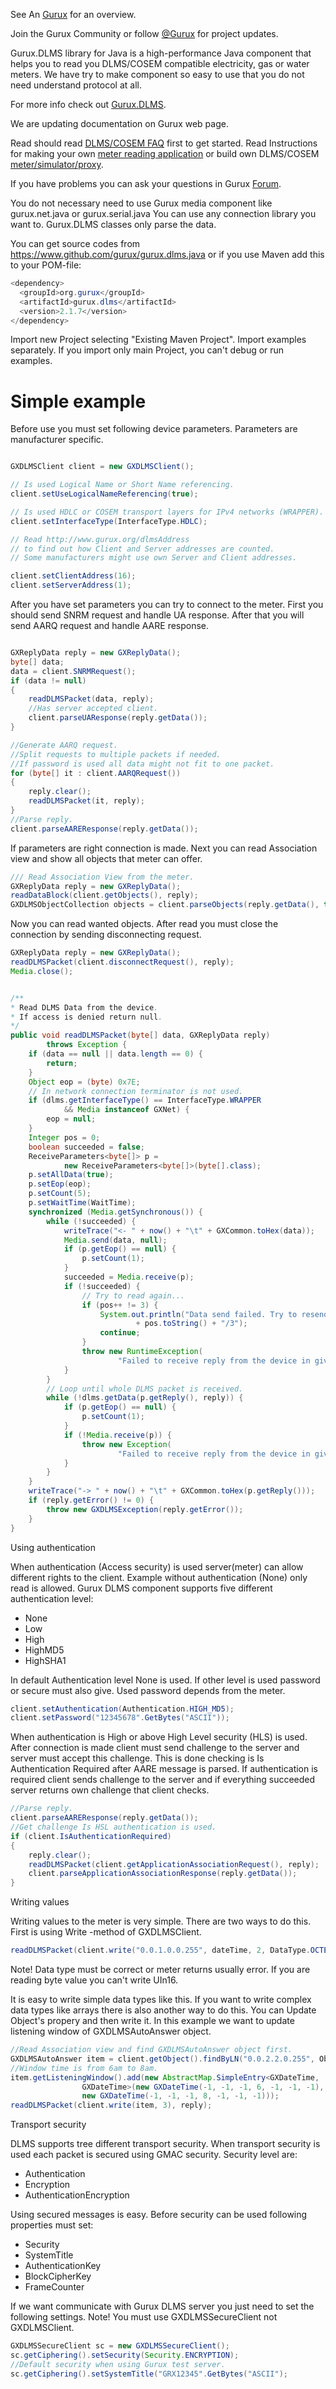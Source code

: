 See An [Gurux](http://www.gurux.fi/ "Gurux") for an overview.

Join the Gurux Community or follow [@Gurux](https://twitter.com/guruxorg "@Gurux") for project updates.

Gurux.DLMS library for Java is a high-performance Java component that helps you to read you DLMS/COSEM compatible electricity, gas or water meters. We have try to make component so easy to use that you do not need understand protocol at all.

For more info check out [Gurux.DLMS](https://www.gurux.fi/Gurux.DLMS "Gurux.DLMS").

We are updating documentation on Gurux web page. 

Read should read [DLMS/COSEM FAQ](https://www.gurux.fi/DLMSCOSEMFAQ) first to get started. Read Instructions for making your own [meter reading application](http://www.gurux.org/DLMSIntro) or build own 
DLMS/COSEM [meter/simulator/proxy](https://www.gurux.fi/Gurux.DLMS.Server).

If you have problems you can ask your questions in Gurux [Forum](http://www.gurux.fi/forum).

You do not necessary need to use Gurux media component like gurux.net.java or gurux.serial.java 
You can use any connection library you want to.
Gurux.DLMS classes only parse the data.

You can get source codes from https://www.github.com/gurux/gurux.dlms.java or if you use Maven add this to your POM-file:
```java
<dependency>
  <groupId>org.gurux</groupId>
  <artifactId>gurux.dlms</artifactId>
  <version>2.1.7</version>
</dependency>
```
Import new Project selecting "Existing Maven Project". Import examples separately. If you import only main Project, you can't debug or run examples. 

Simple example
=========================== 
Before use you must set following device parameters. 
Parameters are manufacturer specific.


```Java

GXDLMSClient client = new GXDLMSClient();

// Is used Logical Name or Short Name referencing.
client.setUseLogicalNameReferencing(true);

// Is used HDLC or COSEM transport layers for IPv4 networks (WRAPPER).
client.setInterfaceType(InterfaceType.HDLC);

// Read http://www.gurux.org/dlmsAddress
// to find out how Client and Server addresses are counted.
// Some manufacturers might use own Server and Client addresses.

client.setClientAddress(16);
client.setServerAddress(1);

```


After you have set parameters you can try to connect to the meter.
First you should send SNRM request and handle UA response.
After that you will send AARQ request and handle AARE response.


```Java

GXReplyData reply = new GXReplyData();
byte[] data;
data = client.SNRMRequest();
if (data != null)
{
    readDLMSPacket(data, reply);
    //Has server accepted client.
    client.parseUAResponse(reply.getData());
}

//Generate AARQ request.
//Split requests to multiple packets if needed. 
//If password is used all data might not fit to one packet.
for (byte[] it : client.AARQRequest())
{
    reply.clear();
    readDLMSPacket(it, reply);
}
//Parse reply.
client.parseAAREResponse(reply.getData());

```

If parameters are right connection is made.
Next you can read Association view and show all objects that meter can offer.

```Java
/// Read Association View from the meter.
GXReplyData reply = new GXReplyData();
readDataBlock(client.getObjects(), reply);
GXDLMSObjectCollection objects = client.parseObjects(reply.getData(), true);

```
Now you can read wanted objects. After read you must close the connection by sending
disconnecting request.

```Java
GXReplyData reply = new GXReplyData();
readDLMSPacket(client.disconnectRequest(), reply);
Media.close();

```

```Java

/**
* Read DLMS Data from the device.
* If access is denied return null.
*/
public void readDLMSPacket(byte[] data, GXReplyData reply)
        throws Exception {
    if (data == null || data.length == 0) {
        return;
    }
    Object eop = (byte) 0x7E;
    // In network connection terminator is not used.
    if (dlms.getInterfaceType() == InterfaceType.WRAPPER
            && Media instanceof GXNet) {
        eop = null;
    }
    Integer pos = 0;
    boolean succeeded = false;
    ReceiveParameters<byte[]> p =
            new ReceiveParameters<byte[]>(byte[].class);
    p.setAllData(true);
    p.setEop(eop);
    p.setCount(5);
    p.setWaitTime(WaitTime);
    synchronized (Media.getSynchronous()) {
        while (!succeeded) {
            writeTrace("<- " + now() + "\t" + GXCommon.toHex(data));
            Media.send(data, null);
            if (p.getEop() == null) {
                p.setCount(1);
            }
            succeeded = Media.receive(p);
            if (!succeeded) {
                // Try to read again...
                if (pos++ != 3) {
                    System.out.println("Data send failed. Try to resend "
                            + pos.toString() + "/3");
                    continue;
                }
                throw new RuntimeException(
                        "Failed to receive reply from the device in given time.");
            }
        }
        // Loop until whole DLMS packet is received.
        while (!dlms.getData(p.getReply(), reply)) {
            if (p.getEop() == null) {
                p.setCount(1);
            }
            if (!Media.receive(p)) {
                throw new Exception(
                        "Failed to receive reply from the device in given time.");
            }
        }
    }
    writeTrace("-> " + now() + "\t" + GXCommon.toHex(p.getReply()));
    if (reply.getError() != 0) {
        throw new GXDLMSException(reply.getError());
    }
}

```

Using authentication


When authentication (Access security) is used server(meter) can allow different rights to  the client.
Example without authentication (None) only read is allowed.
Gurux DLMS component supports five different authentication level:

+ None
+ Low
+ High
+ HighMD5
+ HighSHA1

In default Authentication level None is used. If other level is used password or secure must also give.
Used password depends from the meter.

```Java
client.setAuthentication(Authentication.HIGH_MD5);
client.setPassword("12345678".GetBytes("ASCII"));
``` 

When authentication is High or above High Level security (HLS) is used.
After connection is made client must send challenge to the server and server must accept this challenge.
This is done checking is Is Authentication Required after AARE message is parsed.
If authentication is required client sends challenge to the server and if everything succeeded
server returns own challenge that client checks.

```Java
//Parse reply.
client.parseAAREResponse(reply.getData());
//Get challenge Is HSL authentication is used.
if (client.IsAuthenticationRequired)
{
    reply.clear();
    readDLMSPacket(client.getApplicationAssociationRequest(), reply);
    client.parseApplicationAssociationResponse(reply.getData());
}
``` 

Writing values

Writing values to the meter is very simple. There are two ways to do this. 
First is using Write -method of GXDLMSClient.

```Java
readDLMSPacket(client.write("0.0.1.0.0.255", dateTime, 2, DataType.OCTET_STRING, ObjectType.CLOCK, 2), reply);
``` 


Note!
Data type must be correct or meter returns usually error.
If you are reading byte value you can't write UIn16.

It is easy to write simple data types like this. If you want to write complex data types like arrays there
is also another way to do this. You can Update Object's propery and then write it.
In this example we want to update listening window of GXDLMSAutoAnswer object.

```Java
//Read Association view and find GXDLMSAutoAnswer object first.
GXDLMSAutoAnswer item = client.getObject().findByLN("0.0.2.2.0.255", ObjectType.AUTO_ANSWER);
//Window time is from 6am to 8am.
item.getListeningWindow().add(new AbstractMap.SimpleEntry<GXDateTime, 
                GXDateTime>(new GXDateTime(-1, -1, -1, 6, -1, -1, -1), 
                new GXDateTime(-1, -1, -1, 8, -1, -1, -1)));
readDLMSPacket(client.write(item, 3), reply);
``` 

Transport security

DLMS supports tree different transport security. When transport security is used each packet is secured using GMAC security. Security level are:
* Authentication
* Encryption
* AuthenticationEncryption

Using secured messages is easy. Before security can be used following properties must set:
* Security
* SystemTitle
* AuthenticationKey
* BlockCipherKey
* FrameCounter

If we want communicate with Gurux DLMS server you just need to set the following settings.
Note! You must use GXDLMSSecureClient not GXDLMSClient.


```Java
GXDLMSSecureClient sc = new GXDLMSSecureClient();
sc.getCiphering().setSecurity(Security.ENCRYPTION);
//Default security when using Gurux test server.
sc.getCiphering().setSystemTitle("GRX12345".GetBytes("ASCII");

```
